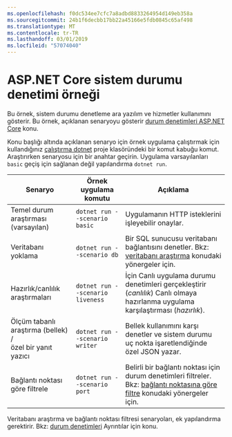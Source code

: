 ```yaml
---
ms.openlocfilehash: f0dc534ee7cfc7a8adbd8833264954d149eb358a
ms.sourcegitcommit: 24b1f6decbb17bb22a45166e5fdb0845c65af498
ms.translationtype: MT
ms.contentlocale: tr-TR
ms.lasthandoff: 03/01/2019
ms.locfileid: "57074040"
---
```

# <a name="aspnet-core-health-check-sample"></a>ASP.NET Core sistem durumu denetimi örneği

Bu örnek, sistem durumu denetleme ara yazılım ve hizmetler kullanımını gösterir. Bu örnek, açıklanan senaryoyu gösterir [durum denetimleri ASP.NET Core](https://docs.microsoft.com/aspnet/core/host-and-deploy/health-checks) konu.

Konu başlığı altında açıklanan senaryo için örnek uygulama çalıştırmak için kullandığınız [çalıştırma dotnet](https://docs.microsoft.com/dotnet/core/tools/dotnet-run) proje klasöründeki bir komut kabuğu komut. Araştırırken senaryosu için bir anahtar geçirin. Uygulama varsayılanları `basic` geçiş için sağlanan değil yapılandırma `dotnet run`.

| Senaryo                                               | Örnek uygulama komutu               | Açıklama |
| ------------------------------------------------------ | -------------------------------- | ----------- |
| Temel durum araştırması (varsayılan)                           | `dotnet run --scenario basic`    | Uygulamanın HTTP isteklerini işleyebilir onaylar. |
| Veritabanı yoklama                                         | `dotnet run --scenario db`       | Bir SQL sunucusu veritabanı bağlantısını denetler. Bkz: [veritabanı araştırma](https://docs.microsoft.com/aspnet/core/host-and-deploy/health-checks#database-probe) konudaki yönergeler için. |
| Hazırlık/canlılık araştırmaları                              | `dotnet run --scenario liveness` | İçin Canlı uygulama durumu denetimleri gerçekleştirir (*canlılık*) Canlı olmaya hazırlanma uygulama karşılaştırması (*hazırlık*). |
| Ölçüm tabanlı araştırma (bellek) /<br>özel bir yanıt yazıcı | `dotnet run --scenario writer`   | Bellek kullanımını karşı denetler ve sistem durumu uç nokta işaretlendiğinde özel JSON yazar. |
| Bağlantı noktası göre filtrele                                         | `dotnet run --scenario port`     | Belirli bir bağlantı noktası için durum denetimleri filtreler. Bkz: [bağlantı noktasına göre filtre](https://docs.microsoft.com/aspnet/core/host-and-deploy/health-checks#filter-by-port) konudaki yönergeler için. |

Veritabanı araştırma ve bağlantı noktası filtresi senaryoları, ek yapılandırma gerektirir. Bkz: [durum denetimleri](https://docs.microsoft.com/aspnet/core/host-and-deploy/health-checks) Ayrıntılar için konu.
